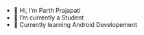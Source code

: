 - 👋 Hi, I’m Parth Prajapati
- 🌱 I’m currently a Student
- 💞️ Currently learning Android Developement

<!---
Panda316/Panda316 is a ✨ special ✨ repository because its `README.md` (this file) appears on your GitHub profile.
You can click the Preview link to take a look at your changes.
--->
